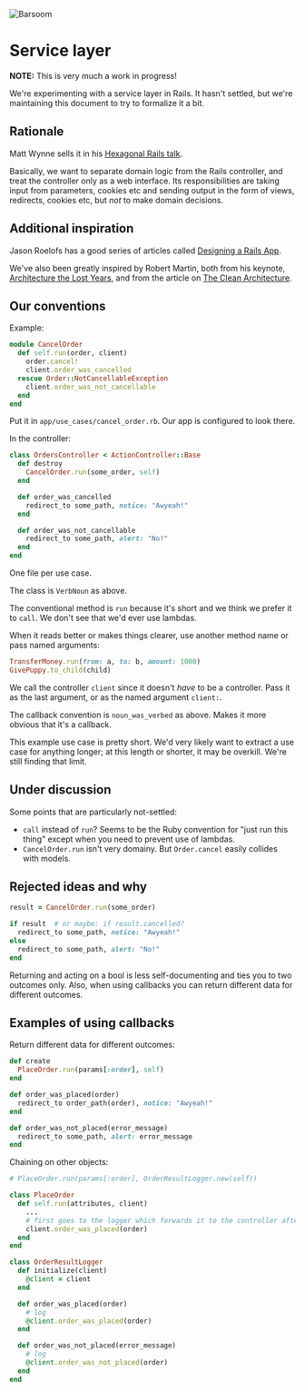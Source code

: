 ![Barsoom](http://barsoom.se/barsoom.png)

# Service layer

**NOTE:** This is very much a work in progress!

We're experimenting with a service layer in Rails. It hasn't settled, but we're maintaining this document to try to formalize it a bit.

## Rationale

Matt Wynne sells it in his [Hexagonal Rails talk](http://www.youtube.com/watch?v=CGN4RFkhH2M).

Basically, we want to separate domain logic from the Rails controller, and treat the controller only as a web interface. Its responsibilities are taking input from parameters, cookies etc and sending output in the form of views, redirects, cookies etc, but *not* to make domain decisions.

## Additional inspiration

Jason Roelofs has a good series of articles called [Designing a Rails App](http://jasonroelofs.com/2012/05/29/designing-a-rails-app-part-1/).

We've also been greatly inspired by Robert Martin, both from his keynote, [Architecture the Lost Years](http://www.confreaks.com/videos/759-rubymidwest2011-keynote-architecture-the-lost-years), and from the article on [The Clean Architecture](http://blog.8thlight.com/uncle-bob/2012/08/13/the-clean-architecture.html).

## Our conventions

Example:

``` ruby
module CancelOrder
  def self.run(order, client)
    order.cancel!
    client.order_was_cancelled
  rescue Order::NotCancellableException
    client.order_was_not_cancellable
  end
end
```

Put it in `app/use_cases/cancel_order.rb`. Our app is configured to look there.

In the controller:

``` ruby
class OrdersController < ActionController::Base
  def destroy
    CancelOrder.run(some_order, self)
  end

  def order_was_cancelled
    redirect_to some_path, notice: "Awyeah!"
  end

  def order_was_not_cancellable
    redirect_to some_path, alert: "No!"
  end
end
```

One file per use case.

The class is `VerbNoun` as above.

The conventional method is `run` because it's short and we think we prefer it to `call`. We don't see that we'd ever use lambdas.

When it reads better or makes things clearer, use another method name or pass named arguments:
``` ruby
TransferMoney.run(from: a, to: b, amount: 1000)
GivePuppy.to_child(child)
```

We call the controller `client` since it doesn't *have* to be a controller. Pass it as the last argument, or as the named argument `client:`.

The callback convention is `noun_was_verbed` as above. Makes it more obvious that it's a callback.

This example use case is pretty short. We'd very likely want to extract a use case for anything longer; at this length or shorter, it may be overkill. We're still finding that limit.

## Under discussion

Some points that are particularly not-settled:

* `call` instead of `run`? Seems to be the Ruby convention for "just run this thing" except when you need to prevent use of lambdas.
* `CancelOrder.run` isn't very domainy. But `Order.cancel` easily collides with models.

## Rejected ideas and why

``` ruby
result = CancelOrder.run(some_order)

if result  # or maybe: if result.cancelled?
  redirect_to some_path, notice: "Awyeah!"
else
  redirect_to some_path, alert: "No!"
end
```

Returning and acting on a bool is less self-documenting and ties you to two outcomes only. Also, when using callbacks you can return different data for different outcomes.

## Examples of using callbacks

Return different data for different outcomes:

``` ruby
def create
  PlaceOrder.run(params[:order], self)
end

def order_was_placed(order)
  redirect_to order_path(order), notice: "Awyeah!"
end

def order_was_not_placed(error_message)
  redirect_to some_path, alert: error_message
end
```

Chaining on other objects:

``` ruby
# PlaceOrder.run(params[:order], OrderResultLogger.new(self))

class PlaceOrder
  def self.run(attributes, client)
    ...
    # first goes to the logger which forwards it to the controller after logging
    client.order_was_placed(order)
  end
end

class OrderResultLogger
  def initialize(client)
    @client = client
  end

  def order_was_placed(order)
    # log
    @client.order_was_placed(order)
  end

  def order_was_not_placed(error_message)
    # log
    @client.order_was_not_placed(order)
  end
end
```